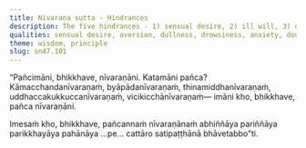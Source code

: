 ```yaml
---
title: Nīvaraṇa sutta - Hindrances
description: The five hindrances - 1) sensual desire, 2) ill will, 3) dullness and drowsiness, 4) restlessness and worry, and 5) doubt - are described in brief. The four establishments of mindfulness should be cultivated for directly knowing, full understanding, complete exhaustion, and giving up of these five cords of sensual pleasure.
qualities: sensual desire, aversion, dullness, drowsiness, anxiety, doubt, direct knowledge, complete comprehension, cultivation, mindfulness
theme: wisdom, principle
slug: sn47.101
---
```


“Pañcimāni, bhikkhave, nīvaraṇāni. Katamāni pañca? Kāmacchandanīvaraṇaṁ, byāpādanīvaraṇaṁ, thinamiddhanīvaraṇaṁ, uddhaccakukkuccanīvaraṇaṁ, vicikicchānīvaraṇaṁ— imāni kho, bhikkhave, pañca nīvaraṇāni.

Imesaṁ kho, bhikkhave, pañcannaṁ nīvaraṇānaṁ abhiññāya pariññāya parikkhayāya pahānāya …pe… cattāro satipaṭṭhānā bhāvetabbo”ti.